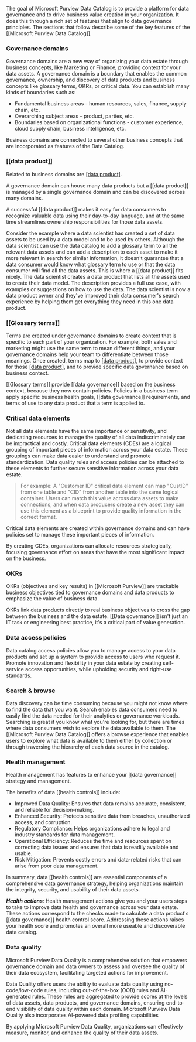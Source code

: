 The goal of Microsoft Purview Data Catalog is to provide a platform for data governance and to drive business value creation in your organization. It does this through a rich set of features that align to data governance principles. The sections that follow describe some of the key features of the [[Microsoft Purview Data Catalog]].

### Governance domains
Governance domains are a new way of organizing your data estate through business concepts, like Marketing or Finance, providing context for your data assets. A governance domain is a boundary that enables the common governance, ownership, and discovery of data products and business concepts like glossary terms, OKRs, or critical data. You can establish many kinds of boundaries such as:
- Fundamental business areas - human resources, sales, finance, supply chain, etc.
- Overarching subject areas - product, parties, etc.
- Boundaries based on organizational functions - customer experience, cloud supply chain, business intelligence, etc.

Business domains are connected to several other business concepts that are incorporated as features of the Data Catalog.
### [[data product]]
Related to business domains are [[data product]](s). 

A governance domain can house many data products but a [[data product]] is managed by a single governance domain and can be discovered across many domains.

A successful [[data product]] makes it easy for data consumers to recognize valuable data using their day-to-day language, and at the same time streamlines ownership responsibilities for those data assets.

Consider the example where a data scientist has created a set of data assets to be used by a data model and to be used by others. Although the data scientist can use the data catalog to add a glossary term to all the relevant data assets and can add a description to each asset to make it more relevant in search for similar information, it doesn't guarantee that a data consumer would know what glossary term to use or that the data consumer will find all the data assets. This is where a [[data product]] fits nicely. The data scientist creates a data product that lists all the assets used to create their data model. The description provides a full use case, with examples or suggestions on how to use the data. The data scientist is now a data product owner and they've improved their data consumer's search experience by helping them get everything they need in this one data product.
### [[Glossary terms]]
Terms are created under governance domains to create context that is specific to each part of your organization. For example, both sales and marketing might use the same term to mean different things, and your governance domains help your team to differentiate between those meanings. Once created, terms map to [[data product]](s), to provide context for those [[data product]](s), and to provide specific data governance based on business context.

[[Glossary terms]] provide [[data governance]] based on the business context, because they now contain policies. Policies in a business term apply specific business health goals, [[data governance]] requirements, and terms of use to any data product that a term is applied to.
### Critical data elements
Not all data elements have the same importance or sensitivity, and dedicating resources to manage the quality of all data indiscriminately can be impractical and costly. Critical data elements (CDEs) are a logical grouping of important pieces of information across your data estate. These groupings can make data easier to understand and promote standardization. Data quality rules and access policies can be attached to these elements to further secure sensitive information across your data estate.

>For example: A "Customer ID" critical data element can map "CustID" from one table and "CID" from another table into the same logical container. Users can match this value across data assets to make connections, and when data producers create a new asset they can use this element as a blueprint to provide quality information in the correct format.

Critical data elements are created within governance domains and can have policies set to manage these important pieces of information.

By creating CDEs, organizations can allocate resources strategically, focusing governance effort on areas that have the most significant impact on the business.
### OKRs
OKRs (objectives and key results) in [[Microsoft Purview]] are trackable business objectives tied to governance domains and data products to emphasize the value of business data.

OKRs link data products directly to real business objectives to cross the gap between the business and the data estate. [[Data governance]] isn't just an IT task or engineering best practice, it's a critical part of value generation.
### Data access policies
Data catalog access policies allow you to manage access to your data products and set up a system to provide access to users who request it. Promote innovation and flexibility in your data estate by creating self-service access opportunities, while upholding security and right-use standards.
### Search & browse
Data discovery can be time consuming because you might not know where to find the data that you want. Search enables data consumers need to easily find the data needed for their analytics or governance workloads. Searching is great if you know what you're looking for, but there are times where data consumers wish to explore the data available to them. The [[Microsoft Purview Data Catalog]] offers a browse experience that enables users to explore what data is available to them either by collection or through traversing the hierarchy of each data source in the catalog.
### Health management
Health management has features to enhance your [[data governance]] strategy and management.

The benefits of data [[health controls]] include:
- Improved Data Quality: Ensures that data remains accurate, consistent, and reliable for decision-making.
- Enhanced Security: Protects sensitive data from breaches, unauthorized access, and corruption.
- Regulatory Compliance: Helps organizations adhere to legal and industry standards for data management.
- Operational Efficiency: Reduces the time and resources spent on correcting data issues and ensures that data is readily available and usable.
- Risk Mitigation: Prevents costly errors and data-related risks that can arise from poor data management.

In summary, data [[health controls]] are essential components of a comprehensive data governance strategy, helping organizations maintain the integrity, security, and usability of their data assets.

_**Health actions**_: Health management actions give you and your users steps to take to improve data health and governance across your data estate. These actions correspond to the checks made to calculate a data product's [[data governance]] health control score. Addressing these actions raises your health score and promotes an overall more useable and discoverable data catalog.
### Data quality
Microsoft Purview Data Quality is a comprehensive solution that empowers governance domain and data owners to assess and oversee the quality of their data ecosystem, facilitating targeted actions for improvement.

Data Quality offers users the ability to evaluate data quality using no-code/low-code rules, including out-of-the-box (OOB) rules and AI-generated rules. These rules are aggregated to provide scores at the levels of data assets, data products, and governance domains, ensuring end-to-end visibility of data quality within each domain. Microsoft Purview Data Quality also incorporates AI-powered data profiling capabilities

By applying Microsoft Purview Data Quality, organizations can effectively measure, monitor, and enhance the quality of their data assets.